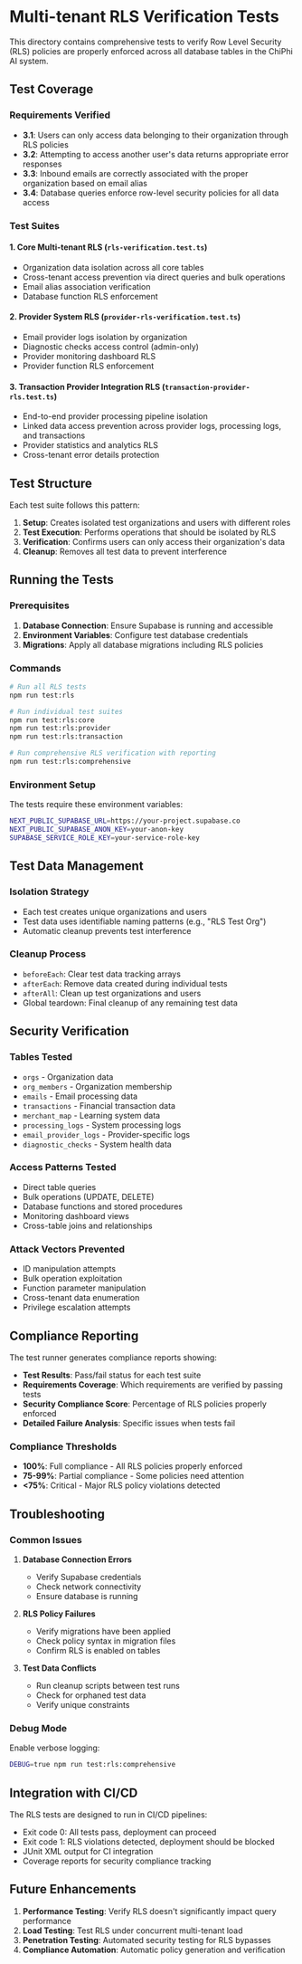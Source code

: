 # Multi-tenant RLS Verification Tests

This directory contains comprehensive tests to verify Row Level Security (RLS) policies are properly enforced across all database tables in the ChiPhi AI system.

## Test Coverage

### Requirements Verified

- **3.1**: Users can only access data belonging to their organization through RLS policies
- **3.2**: Attempting to access another user's data returns appropriate error responses  
- **3.3**: Inbound emails are correctly associated with the proper organization based on email alias
- **3.4**: Database queries enforce row-level security policies for all data access

### Test Suites

#### 1. Core Multi-tenant RLS (`rls-verification.test.ts`)
- Organization data isolation across all core tables
- Cross-tenant access prevention via direct queries and bulk operations
- Email alias association verification
- Database function RLS enforcement

#### 2. Provider System RLS (`provider-rls-verification.test.ts`)
- Email provider logs isolation by organization
- Diagnostic checks access control (admin-only)
- Provider monitoring dashboard RLS
- Provider function RLS enforcement

#### 3. Transaction Provider Integration RLS (`transaction-provider-rls.test.ts`)
- End-to-end provider processing pipeline isolation
- Linked data access prevention across provider logs, processing logs, and transactions
- Provider statistics and analytics RLS
- Cross-tenant error details protection

## Test Structure

Each test suite follows this pattern:

1. **Setup**: Creates isolated test organizations and users with different roles
2. **Test Execution**: Performs operations that should be isolated by RLS
3. **Verification**: Confirms users can only access their organization's data
4. **Cleanup**: Removes all test data to prevent interference

## Running the Tests

### Prerequisites

1. **Database Connection**: Ensure Supabase is running and accessible
2. **Environment Variables**: Configure test database credentials
3. **Migrations**: Apply all database migrations including RLS policies

### Commands

```bash
# Run all RLS tests
npm run test:rls

# Run individual test suites
npm run test:rls:core
npm run test:rls:provider  
npm run test:rls:transaction

# Run comprehensive RLS verification with reporting
npm run test:rls:comprehensive
```

### Environment Setup

The tests require these environment variables:

```bash
NEXT_PUBLIC_SUPABASE_URL=https://your-project.supabase.co
NEXT_PUBLIC_SUPABASE_ANON_KEY=your-anon-key
SUPABASE_SERVICE_ROLE_KEY=your-service-role-key
```

## Test Data Management

### Isolation Strategy
- Each test creates unique organizations and users
- Test data uses identifiable naming patterns (e.g., "RLS Test Org")
- Automatic cleanup prevents test interference

### Cleanup Process
- `beforeEach`: Clear test data tracking arrays
- `afterEach`: Remove data created during individual tests  
- `afterAll`: Clean up test organizations and users
- Global teardown: Final cleanup of any remaining test data

## Security Verification

### Tables Tested
- `orgs` - Organization data
- `org_members` - Organization membership
- `emails` - Email processing data
- `transactions` - Financial transaction data
- `merchant_map` - Learning system data
- `processing_logs` - System processing logs
- `email_provider_logs` - Provider-specific logs
- `diagnostic_checks` - System health data

### Access Patterns Tested
- Direct table queries
- Bulk operations (UPDATE, DELETE)
- Database functions and stored procedures
- Monitoring dashboard views
- Cross-table joins and relationships

### Attack Vectors Prevented
- ID manipulation attempts
- Bulk operation exploitation
- Function parameter manipulation
- Cross-tenant data enumeration
- Privilege escalation attempts

## Compliance Reporting

The test runner generates compliance reports showing:

- **Test Results**: Pass/fail status for each test suite
- **Requirements Coverage**: Which requirements are verified by passing tests
- **Security Compliance Score**: Percentage of RLS policies properly enforced
- **Detailed Failure Analysis**: Specific issues when tests fail

### Compliance Thresholds

- **100%**: Full compliance - All RLS policies properly enforced
- **75-99%**: Partial compliance - Some policies need attention
- **<75%**: Critical - Major RLS policy violations detected

## Troubleshooting

### Common Issues

1. **Database Connection Errors**
   - Verify Supabase credentials
   - Check network connectivity
   - Ensure database is running

2. **RLS Policy Failures**
   - Verify migrations have been applied
   - Check policy syntax in migration files
   - Confirm RLS is enabled on tables

3. **Test Data Conflicts**
   - Run cleanup scripts between test runs
   - Check for orphaned test data
   - Verify unique constraints

### Debug Mode

Enable verbose logging:

```bash
DEBUG=true npm run test:rls:comprehensive
```

## Integration with CI/CD

The RLS tests are designed to run in CI/CD pipelines:

- Exit code 0: All tests pass, deployment can proceed
- Exit code 1: RLS violations detected, deployment should be blocked
- JUnit XML output for CI integration
- Coverage reports for security compliance tracking

## Future Enhancements

1. **Performance Testing**: Verify RLS doesn't significantly impact query performance
2. **Load Testing**: Test RLS under concurrent multi-tenant load
3. **Penetration Testing**: Automated security testing for RLS bypasses
4. **Compliance Automation**: Automatic policy generation and verification